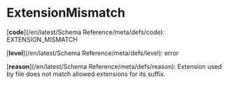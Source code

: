 # ExtensionMismatch

[**code**](/en/latest/Schema Reference/meta/defs/code): EXTENSION_MISMATCH

[**level**](/en/latest/Schema Reference/meta/defs/level): error

[**reason**](/en/latest/Schema Reference/meta/defs/reason): Extension used by file does not match allowed extensions for its suffix.